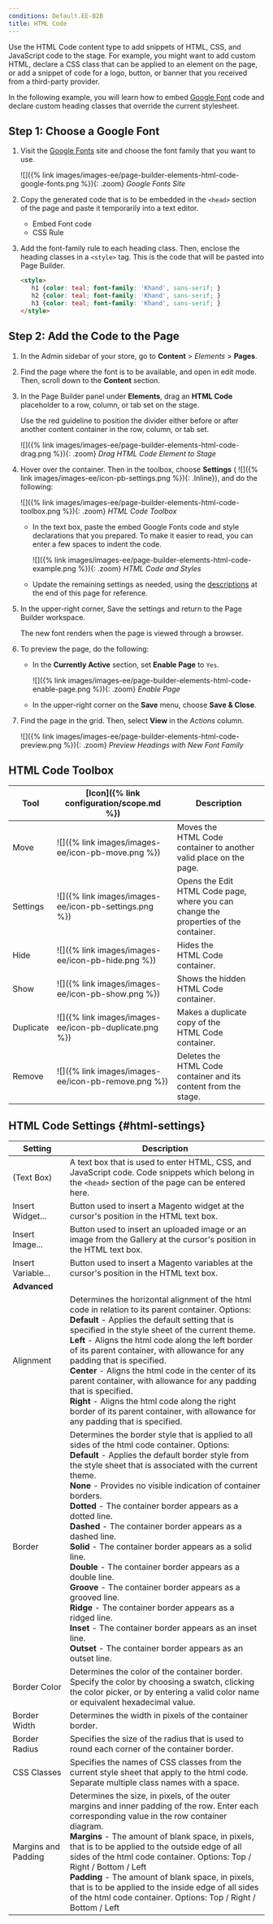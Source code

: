 ```yaml
---
conditions: Default.EE-B2B
title: HTML Code
---
```


Use the HTML Code content type to add snippets of HTML, CSS, and JavaScript code to the stage. For example, you might want to add custom HTML, declare a CSS class that can be applied to an element on the page, or add a snippet of code for a logo, button, or banner that you received from a third-party provider.

In the following example, you will learn how to embed [Google Font][1] code and declare custom heading classes that override the current stylesheet.

## Step 1: Choose a Google Font

1. Visit the [Google Fonts][1] site and choose the font family that you want to use.

   ![]({% link images/images-ee/page-builder-elements-html-code-google-fonts.png %}){: .zoom}
   _Google Fonts Site_

1. Copy the generated code that is to be embedded in the `<head>` section of the page and paste it temporarily into a text editor.

   - Embed Font code
   - CSS Rule

1. Add the font-family rule to each heading class. Then, enclose the heading classes in a `<style>` tag. This is the code that will be pasted into Page Builder.

   ```html
   <style>
      h1 {color: teal; font-family: 'Khand', sans-serif; }
      h2 {color: teal; font-family: 'Khand', sans-serif; }
      h3 {color: teal; font-family: 'Khand', sans-serif; }
   </style>
   ```

## Step 2: Add the Code to the Page

1. In the Admin sidebar of your store, go to **Content** > _Elements_ > **Pages**.

1. Find the page where the font is to be available, and open in edit mode. Then, scroll down to the **Content** section.

1. In the Page Builder panel under **Elements**, drag an **HTML Code** placeholder to a row, column, or tab set on the stage.

   Use the red guideline to position the divider either before or after another content container in the row, column, or tab set.

   ![]({% link images/images-ee/page-builder-elements-html-code-drag.png %}){: .zoom}
   _Drag HTML Code Element to Stage_

1. Hover over the container. Then in the toolbox, choose **Settings** ( ![]({% link images/images-ee/icon-pb-settings.png %}){: .Inline}), and do the following:

   ![]({% link images/images-ee/page-builder-elements-html-code-toolbox.png %}){: .zoom}
   _HTML Code Toolbox_

   - In the text box, paste the embed Google Fonts code and style declarations that you prepared. To make it easier to read, you can enter a few spaces to indent the code.

      ![]({% link images/images-ee/page-builder-elements-html-code-example.png %}){: .zoom}
      _HTML Code and Styles_

   - Update the remaining settings as needed, using the [descriptions](#html-settings) at the end of this page for reference.

1. In the upper-right corner, <span class="btn">Save</span> the settings and return to the Page Builder workspace.

   The new font renders when the page is viewed through a browser.

1. To preview the page, do the following:

   - In the **Currently Active** section, set **Enable Page** to `Yes`.

      ![]({% link images/images-ee/page-builder-elements-html-code-enable-page.png %}){: .zoom}
      _Enable Page_

   - In the upper-right corner on the **Save** menu, choose **Save & Close**.

1. Find the page in the grid. Then, select **View** in the _Actions_ column.

   ![]({% link images/images-ee/page-builder-elements-html-code-preview.png %}){: .zoom}
   _Preview Headings with New Font Family_

## HTML Code Toolbox

| Tool      | [Icon]({% link configuration/scope.md %})               | Description                                                                        |
| --------- | ------------------------------------------------------------------------- | ---------------------------------------------------------------------------------- |
| Move      | ![]({% link images/images-ee/icon-pb-move.png %})       | Moves the HTML Code container to another valid place on the page.                     |
| Settings  | ![]({% link images/images-ee/icon-pb-settings.png %})   | Opens the Edit HTML Code page, where you can change the properties of the container. |
| Hide      | ![]({% link images/images-ee/icon-pb-hide.png %})       | Hides the HTML Code container.                                                        |
| Show      | ![]({% link images/images-ee/icon-pb-show.png %})       | Shows the hidden HTML Code container.                                                 |
| Duplicate | ![]({% link images/images-ee/icon-pb-duplicate.png %})  | Makes a duplicate copy of the HTML Code container.                                    |
| Remove    | ![]({% link images/images-ee/icon-pb-remove.png %})     | Deletes the HTML Code container and its content from the stage.                       |

## HTML Code Settings {#html-settings}

|Setting|Description|
|--- |--- |
|(Text Box)|A text box that is used to enter HTML, CSS, and JavaScript code. Code snippets which belong in the `<head>` section of the page can be entered here.|
|Insert Widget...|Button used to insert a Magento widget at the cursor's position in the HTML text box.|
|Insert Image...|Button used to insert an uploaded image or an image from the Gallery at the cursor's position in the HTML text box.|
|Insert Variable...|Button used to insert a Magento variables at the cursor's position in the HTML text box.|
|**Advanced**||
|Alignment|Determines the horizontal alignment of the html code in relation to its parent container. Options: <br/>**Default** - Applies the default setting that is specified in the style sheet of the current theme. <br/>**Left** - Aligns the html code along the left border of its parent container, with allowance for any padding that is specified. <br/>**Center** - Aligns the html code in the center of its parent container, with allowance for any padding that is specified. <br/>**Right** - Aligns the html code along the right border of its parent container, with allowance for any padding that is specified.|
|Border|Determines the border style that is applied to all sides of the html code container. Options: <br/>**Default** - Applies the default border style from the style sheet that is associated with the current theme. <br/>**None** - Provides no visible indication of container borders. <br/>**Dotted** - The container border appears as a dotted line.  <br/>**Dashed** - The container border appears as a dashed line. <br/>**Solid** - The container border appears as a solid line. <br/>**Double** - The container border appears as a double line. <br/>**Groove** - The container border appears as a grooved line. <br/>**Ridge** - The container border appears as a ridged line. <br/>**Inset** - The container border appears as an inset line. <br/>**Outset** - The container border appears as an outset line.|
|Border Color|Determines the color of the container border. Specify the color by choosing a swatch, clicking the color picker, or by entering a valid color name or equivalent hexadecimal value.|
|Border Width|Determines the width in pixels of the container border.|
|Border Radius|Specifies the size of the radius that is used to round each corner of the container border.|
|CSS Classes|Specifies the names of CSS classes from the current style sheet that apply to the html code. Separate multiple class names with a space.|
|Margins and Padding|Determines the size, in pixels, of the outer margins and inner padding of the row. Enter each corresponding value in the row container diagram. <br/>**Margins** - The amount of blank space, in pixels, that is to be applied to the outside edge of all sides of the html code container. Options: Top / Right / Bottom / Left <br/>**Padding** - The amount of blank space, in pixels, that is to be applied to the inside edge of all sides of the html code container. Options: Top / Right / Bottom / Left|

[1]: https://fonts.google.com/
